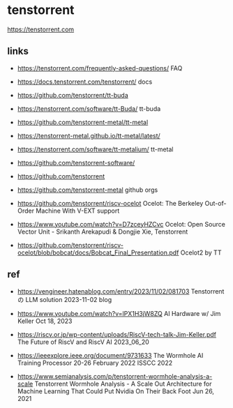 # tenstorrent

https://tenstorrent.com

## links

- https://tenstorrent.com/frequently-asked-questions/
  FAQ

- https://docs.tenstorrent.com/tenstorrent/
  docs

- https://github.com/tenstorrent/tt-buda
- https://tenstorrent.com/software/tt-Buda/
  tt-buda

- https://github.com/tenstorrent-metal/tt-metal
- https://tenstorrent-metal.github.io/tt-metal/latest/
- https://tenstorrent.com/software/tt-metalium/
  tt-metal

- https://github.com/tenstorrent-software/
- https://github.com/tenstorrent
- https://github.com/tenstorrent-metal
  github orgs

- https://github.com/tenstorrent/riscv-ocelot
  Ocelot: The Berkeley Out-of-Order Machine With V-EXT support
- https://www.youtube.com/watch?v=D7zceyHZCvc
  Ocelot: Open Source Vector Unit - Srikanth Arekapudi & Dongjie Xie, Tenstorrent
- https://github.com/tenstorrent/riscv-ocelot/blob/bobcat/docs/Bobcat_Final_Presentation.pdf
  Ocelot2 by TT

## ref

- https://vengineer.hatenablog.com/entry/2023/11/02/081703
  Tenstorrent の LLM solution
  2023-11-02
  blog

- https://www.youtube.com/watch?v=lPX1H3jW8ZQ
  AI Hardware w/ Jim Keller
  Oct 18, 2023

- https://riscv.or.jp/wp-content/uploads/RiscV-tech-talk-Jim-Keller.pdf
  The Future of RiscV and RiscV AI
  2023_06_20

- https://ieeexplore.ieee.org/document/9731633
  The Wormhole AI Training Processor
  20-26 February 2022
  ISSCC 2022

- https://www.semianalysis.com/p/tenstorrent-wormhole-analysis-a-scale
  Tenstorrent Wormhole Analysis - A Scale Out Architecture for Machine Learning That Could Put Nvidia On Their Back Foot
  Jun 26, 2021
